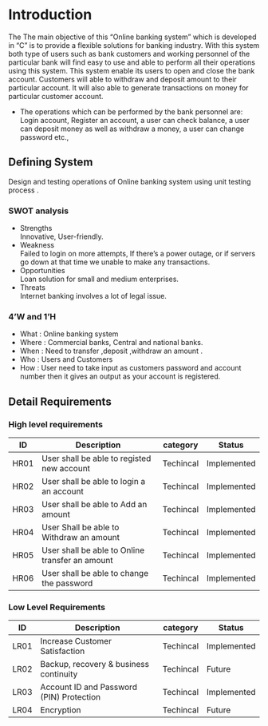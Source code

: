 # Introduction
The The main objective of this “Online banking system” which is developed in “C” is to provide a flexible solutions for banking industry. With this system both type of users such as bank customers and working personnel of the particular bank will find easy to use and able to perform all their operations using this system. This system enable its users to open and close the bank account. Customers will able to withdraw and deposit amount to their particular account. It will also able to generate transactions on money for particular customer account.

* The operations which can be performed by the bank personnel are: 
   Login account, Register an account, a user can check balance, a user can deposit money as well as withdraw a money, a user can change password etc.,
## Defining System
   Design and testing operations of Online banking system using unit testing  process .
### SWOT analysis
   *  Strengths    
          Innovative, User-friendly.
   *  Weakness     
          Failed to login on more attempts, If there’s a power outage, or if servers go down at  that time we unable to make any transactions.
   *  Opportunities       
          Loan solution for small and medium enterprises.
   *  Threats      
          Internet banking involves a lot of legal issue.
### 4’W and 1’H
   *  What   : Online banking system
   *  Where  : Commercial banks, Central and national banks.
   *  When   : Need to transfer ,deposit ,withdraw an amount .
   *  Who    : Users and Customers
   *  How    : User need to take input as customers password and account number then it gives  an output as  your account is registered.
## Detail Requirements
### High level requirements
| ID  	| Description   	                                     | category    	| Status       	|
|--------|------------------------------------------------------|----------------|-----------------|
|HR01  	|	User shall be able to registed new account   	    | Techincal   	| Implemented  	|
|HR02   	| 	User shall be able to login a an account          	 | Techincal   	|Implemented   	|
|HR03   	|  User shall be able to Add an amount	   	          | Techincal   	|Implemented   	|
|HR04    |  User Shall be able to Withdraw an amount	          | Techincal   	|Implemented   	|
|HR05 	|  User shall be able to Online transfer an amount     | Techincal   	|Implemented   	|
|HR06	   |  User shall be able to change the password 	       | Techincal   	|Implemented   	|
### Low Level Requirements
 |  ID  	   |  Description 	                               |    category 	 |    Status	  |
 |----------|------------------------------------------------|-----------------|---------------|
 | LR01     | Increase Customer Satisfaction                 | Techincal       | Implemented	  |
 | LR02    	| Backup, recovery & business continuity     	 | Techincal    	 | 	Future     |
 | LR03    	| Account ID and Password (PIN) Protection    	 | Techincal    	 |  Implemented  |
 | LR04    	| Encryption                                  	 | Techincal  	    |   Future      |                                   
 
